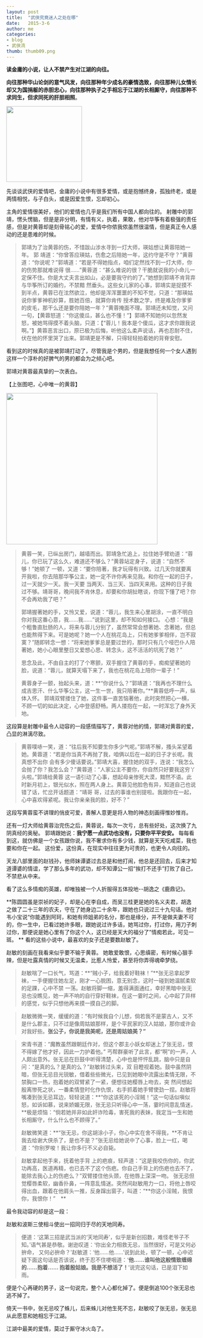 ```yaml
---
layout: post
title:  "武侠究竟迷人之处在哪"
date:   2015-3-6
author: me
categories: 
- blog
- 武侠流
thumb: thumb09.png
---
```


**读金庸的小说，让人不禁产生对江湖的向往。**

**向往那种华山论剑的意气风发，向往那种年少成名的豪情逸致，向往那种儿女情长却又为国捐躯的赤胆忠心，向往那种执子之手相忘于江湖的长相厮守，向往那种不求同生，但求同死的肝胆相照**。


<img src="http://liubai.qiniudn.com/02e1b017633c70071ac3fc6d015603e5_b.jpg" style="width:200px;height=248px">

<!--more-->
先谈谈武侠的爱情吧，金庸的小说中有很多爱情，或是抱憾终身，孤独终老，或是两情相悦，与子白头，或是因爱生恨，忘却初心。

主角的爱情很美好，他们的爱情也几乎是我们所有中国人都向往的。
射雕中的郭靖，愣头愣脑，但是是非分明，有情有义，执着，果敢，他对华筝有着极强的责任感，但是对黄蓉却是刻骨铭心的爱，爱情中你侬我侬虽然很温情，但是真正令人感动的还是患难的时候。

> 郭靖为了治黄蓉的伤，不惜跋山涉水寻到一灯大师，瑛姑想让黄蓉陪她一年。
> 郭 靖道：“你曾答应瑛姑，伤愈之后陪她一年，这约守是不守？”黄蓉道：“你说呢？”郭靖道：“若是不得她指点，咱们定然找不到一灯大师，你的伤势那就难说得 很……”黄蓉道：“甚么难说的很？干脆就说我的小命儿一定保不住。你是大丈夫言出如山，必是要我守约的了。”她想到郭靖不肯背弃与华筝所订的婚约，不禁黯 然垂头。这些女儿家的心事，郭靖实是捉摸不到半点，黄蓉已在泫然欲泣，他却是浑浑噩噩的不知不觉，只道：“那瑛姑说你爹爹神机妙算，胜她百倍，就算你肯传 授术数之学，终是难及你爹爹的皮毛，那干么还是要你陪她一年？”黄蓉掩面不理。郭靖还未知觉，又问一句，【黄蓉怒道：“你这傻瓜，甚么也不懂！”】郭靖不知她何以忽然发怒，被她骂得摸不着头脑，只道：【“蓉儿！我本是个傻瓜，这才求你跟我说啊。”】黄蓉恶言出口，原已极为后悔，听他这么柔声说话，再也忍耐不住，伏在他的怀里哭了出来。郭靖更是不解，只得轻轻拍着她的背脊安慰。

看到这的时候真的是被郭靖打动了，尽管我是个男的，但是我想任何一个女人遇到这样一个淳朴的好脾气的男的都会为之倾心吧。

郭靖对黄蓉最真挚的一次表白。

 【上张图吧，心中唯一的黄蓉】

<img src="http://liubai.qiniudn.com/zhuyin.jpg" style="width:400px;height=248px">


> 黄蓉一笑，已纵出房门，越墙而出。郭靖急忙追上，拉住她手臂劝道：“蓉儿，你已玩了这么久，难道还不够么？”黄蓉站定身子，说道：“自然不够！”她顿了 一顿，又道：“要你陪著，我才玩得有兴致。过几天你就要离开我啦，你去陪那华筝公主，她一定不许你再来见我。和你在一起的日子，过一天就少一天。我一天要 当两天、当三天、当四天来用。这种的日子我过不够。靖哥哥，晚间我不肯休息，却要和你胡扯瞎谈，你现下懂了吧？你不会再劝我了吧？”
> 
> 郭靖握著她的手，又怜又爱，说道：“蓉儿，我生来心里胡涂，一直不明白你对我这番心意，我……我……”说到这里，却不知如何接口。
> 心想：“我是个粗鲁直肚肠的人，将来与蓉儿分别了，虽然常常会想著她、念著她，但总也能熬得下来。可是她呢？她一个人在桃花岛上，只有她爹爹相伴，岂不寂 寞？”随即转念一想：“将来她爹爹总是要过世的，那时只有几个哑巴仆人陪著她，她小心眼里整日又爱想心思、转念头，这不活活的坑死了她？”
> 
> 思念及此，不由自主的打了个寒颤，双手握住了黄蓉的手，痴痴望著她的脸，说道：“蓉儿，就算天塌下来了，我也在桃花岛上陪你一辈子！”
> 
> 黄蓉身子一颤，抬起头来，道：**“你说什么？”郭靖道：“我再也不理什么成吉思汗、什么华筝公主，这一生一世，我只陪著你。”**黄蓉低呼一声，纵体入怀。 郭靖双臂搂住了她，这件事一直苦恼著他，此时突然把心一横，不顾一切的如此决定，心中登感舒畅。两人搂抱在一起，一时浑忘了身外天地。
> 
> 

这段算是射雕中最令人动容的一段感情描写了，黄蓉对他的情，郭靖对黄蓉的爱，凸显的淋漓尽致。

> 黄蓉噗哧一笑，道：“往后我不知要生你多少气呢。”郭靖不解，搔头呆望着她。黄蓉道：“若是你当真不再抛了我，咱俩以后在一起的日子才长呢。我真想不出你 会有多少傻话要说。”郭靖大喜，握住她的双手，连说：“我怎么会抛了你？我怎么会？”黄蓉道：“人家公主不要你，你自然只好要我这穷丫头啦。”郭靖给黄蓉 这一语引动了心事，想起母亲惨死大漠，黯然不语。此时新月初上，银光似水，照在两人身上。黄蓉见他脸色有异，知道自己也说错了话，忙岔开话题道：“靖哥 哥，过去的事谁也别提啦。我跟你在一起，心中喜欢得紧呢。我让你亲亲我的脸，好不？”

这段写黄蓉蛮不讲理的俏皮可爱，善解人意更是将人物的神态刻画得惟妙惟肖。

还有一灯大师给黄蓉治完伤之后，黄蓉说，每次一次亏，总有些好处，这次换了九阴真经的奥秘。
郭靖跟她说：**我宁愿一点武功也没有，只要你平平安安。**
每每看到这，就仿佛是一个女孩跟你说，我不奢求你有多少钱，就算是天天吃咸菜，我也要和你在一起。
这份爱，这份真，在现实中往往更为可贵的，也更令人向往的。

天龙八部里面的赵钱孙，他师妹谭婆过去总是和他打闹，他总是还回去，后来才知道谭婆的情谊，学了那么多年的武功，却不知谭公一招“挨打不还手”打败了自己，不禁悲从中来。

看了这么多情痴的英雄，却唯独被一个人折服得五体投地--胡逸之《鹿鼎记》。

**陈圆圆虽是崇祯的妃子，却是心在李自成，而吴三桂更是她的名义夫君，胡逸之做了二十三年的农夫，守在了她身边二十余年，跟她也只说过三十九句话。他对韦小宝说“你能遇到阿珂，和她有师姐弟的名分，那也是缘分，并不是做夫妻不可的，你一生中，已看过她许多眼，跟她说过许多话，她骂过你，打过你，用刀子刺过你，那便说是她心里有了你这个人，这已经是天大的福分了”情痴若此，可见一斑。
**
看的这些小说中，最喜欢的女子还是要数赵敏了。

赵敏的刻画在我看来似乎要不输于黄蓉。
她敢爱敢恨，心思缜密，有时候心狠手辣，但是吐露真情的时候又无温柔，比惹人怜爱，甚至将你弄得魂牵梦绕。

> 赵敏喘了一口长气，骂道：**“贼小子，给我着好鞋袜！”**张无忌拿起罗袜，一手便握住她左足，刚才一心脱困，意无别念，这时一碰到她温腻柔软的足踝，心中不禁 一荡。赵敏将脚一缩，羞得满面通红，幸好黑暗中张无忌也没瞧见，她一声不响的自行穿好鞋袜，在这一霎时之间，心中起了异样的感觉，似乎只想他再来摸一摸自己的脚。

> 赵敏微微一笑，缓缓的道：“有时候我自个儿想，倘若我不是蒙古人，又不是什么郡主，只不过是像周姑娘那样，是个平民家的汉人姑娘，那你或许会对我好些。**张公子，你说是我美呢，还是周姑娘美？”**


> 宋青书道：“魔教虽然跟朝廷作对，但这个郡主小妖女却迷上了张无忌，恨不得嫁了他才好，因此一力护着他。” 丐帮群豪听了此言，都“啊”的一声，人人颇出意外。张无忌在巨鼓中听得清楚，心中也是怦怦乱跳，脑中只是自问：“是真的么？是真的么？”赵敏转过头来，双 目瞪视着她。鼓中虽然阴暗，但张无忌目光锐敏，借着些些微光，已见到她眼中流露出柔情无限，不禁胸口一热，抱着她的双臂紧了一紧，便想往她樱唇上吻去，突 然间想起殷离惨死之状，一番柔情登时化作仇恨，右手抓着她手臂使劲一捏。赵敏将嘴凑到张无忌耳边，轻轻说道：**“你这该死的小淫贼！”这一句话似嗔似怒，如诉如慕，说来娇媚无限，张无忌只听得心中一荡，霎时间意乱情迷，**极是烦恼：“倘若她并非如此奸诈险毒，害死我的表妹，我定当一生和她长相厮守，什么什么也不顾得了。”
> 
> 赵敏微笑道：**“张无忌，你这胡涂小子，你心中实在舍不得我，**不肯让我去给谢大侠杀了，是也不是？”张无忌给她说中了心事，脸上一红，喝道：“你别罗唆！我让你多行不义必自毙。

> 赵敏拿起他手来，抚着他手背 上的疤痕，轻声道：“这是我咬伤你的，你武功再高，医道再精，也已去不了这个伤疤。你自己手背上的伤疤也去不了，能除去我心上的伤疤么？”双臂搂住他头颈，在他唇上深深一吻。
> 张无忌但觉樱唇柔软，幽香扑鼻，一阵意乱情迷。突然间赵敏用力一口，将他上唇咬得出血，跟着在他肩头一推，反身蹿出窗子，叫道：“**你这小淫贼，我恨你，我恨你！”　**



最令我动容的却是这一段：

赵敏和波斯三使相斗使出一招同归于尽的天地同寿。
> 便道：‘这第三招是武当派的‘天地同寿’，似乎是新创招数，难怪老爷子不知。’语气甚是恭敬。谢逊叹道：‘你出全力相救无忌，当然很好，可是又何必拚命， 又何必拚命？’赵敏道：‘他……他……’说到此处，顿了一顿，心中迟疑下面这句话是否该说，终于忍不住哽咽道：‘**他……谁叫他这般情致缠绵的……抱着…… 抱着殷姑娘。我是不想活了！**’说完这句话，已是泪下如雨。

便是个心再硬的男子，这一句说完，整个人心都化掉了。便是倒追100个张无忌也逃不掉了。

倚天一书中，张无忌咬了蛛儿，后来蛛儿对他生死不忘，赵敏咬了张无忌，张无忌从此愿意和她相忘于江湖。

江湖中最美的爱情，莫过于厮守冰火岛了。







　

